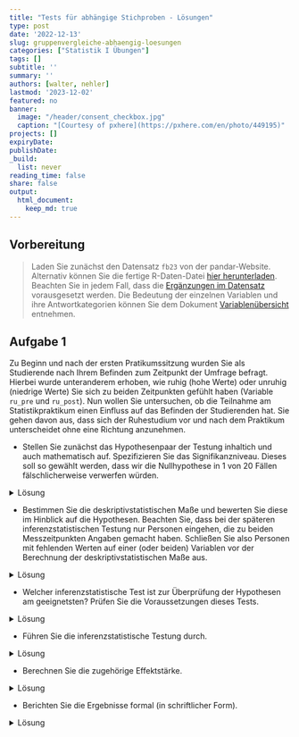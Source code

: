 ```yaml
---
title: "Tests für abhängige Stichproben - Lösungen" 
type: post
date: '2022-12-13' 
slug: gruppenvergleiche-abhaengig-loesungen 
categories: ["Statistik I Übungen"] 
tags: [] 
subtitle: ''
summary: '' 
authors: [walter, nehler] 
lastmod: '2023-12-02'
featured: no
banner:
  image: "/header/consent_checkbox.jpg"
  caption: "[Courtesy of pxhere](https://pxhere.com/en/photo/449195)"
projects: []
expiryDate: 
publishDate: 
_build:
  list: never
reading_time: false
share: false
output:
  html_document:
    keep_md: true
---
```




## Vorbereitung

> Laden Sie zunächst den Datensatz `fb23` von der pandar-Website. Alternativ können Sie die fertige R-Daten-Datei [<i class="fas fa-download"></i> hier herunterladen](/daten/fb23.rda). Beachten Sie in jedem Fall, dass die [Ergänzungen im Datensatz](/lehre/statistik-i/gruppenvergleiche-abhaengig/#prep) vorausgesetzt werden. Die Bedeutung der einzelnen Variablen und ihre Antwortkategorien können Sie dem Dokument [Variablenübersicht](/lehre/statistik-i/variablen.pdf) entnehmen.





## Aufgabe 1
Zu Beginn und nach der ersten Pratikumssitzung wurden Sie als Studierende nach Ihrem Befinden zum Zeitpunkt der Umfrage befragt. Hierbei wurde unteranderem erhoben, wie ruhig (hohe Werte) oder unruhig (niedrige Werte) Sie sich zu beiden Zeitpunkten gefühlt haben (Variable `ru_pre` und `ru_post`). Nun wollen Sie untersuchen, ob die Teilnahme am Statistikpraktikum einen Einfluss auf das Befinden der Studierenden hat. Sie gehen davon aus, dass sich der Ruhestudium vor und nach dem Praktikum unterscheidet ohne eine Richtung anzunehmen.



* Stellen Sie zunächst das Hypothesenpaar der Testung inhaltich und auch mathematisch auf. Spezifizieren Sie das Signifikanzniveau. Dieses soll so gewählt werden, dass wir die Nullhypothese in 1 von 20 Fällen fälschlicherweise verwerfen würden.

<details><summary>Lösung</summary>

**Hypothesen**

* Art des Effekts: Unterschiedshypothese  
* Richtung des Effekts: ungerichtete Hypothese
* Größe des Effekts: Unspezifisch  


Hypothesenpaar (inhaltlich):  
H0: Die Teilnahme am Statistikpraktikum wirkt sich nicht auf das Ruheempfinden der Studierenden aus.
H1: Die Teilnahme am Statistikpraktikum wirkt sich auf das Ruheempfinden der Studierenden aus.

Hypothesenpaar (statistisch):  

* $H_0$: $\eta_\text{nachher} = \eta_\text{vorher}$  bzw. $\mu_{d} = 0$
* $H_1$: $\eta_\text{nachher} \neq  \eta_\text{vorher}$  bzw. $\mu_{d} \neq 0$

**Spezifikation des Signifikanzniveaus**

$\alpha = .05$

</details>

* Bestimmen Sie die deskriptivstatistischen Maße und bewerten Sie diese im Hinblick auf die Hypothesen. Beachten Sie, dass bei der späteren inferenzstatistischen Testung nur Personen eingehen, die zu beiden Messzeitpunkten Angaben gemacht haben. Schließen Sie also Personen mit fehlenden Werten auf einer (oder beiden) Variablen vor der Berechnung der deskriptivstatistischen Maße aus.

<details><summary>Lösung</summary>

**Bevor es weiter geht:**

Ein Blick in den fb23-Datensatz verrät, dass auf dem Skalenwert ru_post, der Messung des Ruheempfindes zum zweiten Zeitpunkt, Werte fehlen. Diese fehlenden Werte werden als *NA* abgebildet.

Um verfälschte deskriptiv- und inferenzstatistische Ergebnisse zu vermeiden, werden alle Personen aus der weiteren Berechung ausgeschlossen, die einen fehlenden Wert auf `ru_post` (oder `ru_pre`) aufweisen. Damit wir den Datensatz `fb23` aber nicht generell verändern, legen wir estmal einen neuen Datesatz an, der nur die beiden interessierenden Variablen enthält.


```r
ruhe <- fb23[, c("ru_pre", "ru_post")] #Erstellung eines neuen Datensatzes, welcher nur die für uns wichtigen Variablen enthält

ruhe <- na.omit(ruhe) #Entfernt alle Beobachtungen, die auf einer der beiden Variable einen fehlenden Wert haben

str(ruhe) #Ablesen der finalen Stichprobengröße
```

```
## 'data.frame':	147 obs. of  2 variables:
##  $ ru_pre : num  2 1 2.75 2.75 2.25 1.75 3.25 2.75 2.25 3.25 ...
##  $ ru_post: num  2.25 1.5 3.75 3.5 3 3.5 2.75 2.75 2.75 3.25 ...
##  - attr(*, "na.action")= 'omit' Named int [1:32] 6 14 15 17 24 25 28 44 47 53 ...
##   ..- attr(*, "names")= chr [1:32] "7" "15" "16" "18" ...
```

Nach dem Entfernen der fehlenden Werte haben wir eine Stichprobengröße von $n = 147$.

**Deskriptivstatistische Überprüfung der Hypothesen: grafisch**

Histogramme (weil die Skalenwerte Intervallskalenqualität haben):
Je ein Histogramm pro Gruppe, untereinander dargestellt, vertikale Linie für den jeweiligen Mittelwert.


```r
par(mfrow=c(2,1), mar=c(3,2,2,0)) # Zusammenfügen der zwei Histogramme in eine Plot-Datei und ändern der Ränder (margins) des Plot-Fensters

hist(ruhe[, "ru_pre"], xlim=c(0,5), ylim=c(1,50), main="Ruheempfinden vor der Sitzung", xlab="", ylab="", las=1)
abline(v=mean(ruhe[, "ru_pre"]), lty=2, lwd=2)

hist(ruhe[, "ru_post"], xlim=c(0,5), ylim=c(1,50), main="Ruheempfinden nach der Sitzung", xlab="", ylab="", las=1)
abline(v=mean(ruhe[, "ru_post"]), lty=2, lwd=2)
```

![](/lehre/statistik-i/gruppenvergleiche-abhaengig-loesungen_files/figure-html/unnamed-chunk-3-1.png)<!-- -->

```r
par(mfrow=c(1,1)) #Zurücksetzen auf default
```


**Deskriptivstatistische Beantwortung der Fragestellung: statistisch**


```r
summary(ruhe[, "ru_pre"])
```

```
##    Min. 1st Qu.  Median    Mean 3rd Qu.    Max. 
##   1.000   2.250   3.000   2.745   3.250   4.000
```

```r
summary(ruhe[, "ru_post"])
```

```
##    Min. 1st Qu.  Median    Mean 3rd Qu.    Max. 
##   1.000   2.500   3.000   2.951   3.500   4.000
```

```r
# aus dem Paket psych, das wir bereits installiert haben
library(psych)
describe(ruhe[, "ru_pre"])
```

```
##    vars   n mean   sd median trimmed  mad min max range  skew kurtosis   se
## X1    1 147 2.74 0.76      3    2.79 0.74   1   4     3 -0.48    -0.55 0.06
```

```r
describe(ruhe[, "ru_post"])
```

```
##    vars   n mean   sd median trimmed  mad min max range  skew kurtosis   se
## X1    1 147 2.95 0.65      3    2.98 0.74   1   4     3 -0.43    -0.36 0.05
```

Der Mittelwert vorher ($M$ = 2.74, $SD$ = 0.76) ist deskriptiv niedriger als Mittelwert nachher ($M$ = 2.95, $SD$ = 0.65).

Die deskriptivstatistischen Maße unterscheiden sich. 

</details>

* Welcher inferenzstatistische Test ist zur Überprüfung der Hypothesen am geeignetsten? Prüfen Sie die Voraussetzungen dieses Tests.

<details><summary>Lösung</summary>

**Voraussetzungen für t-Test für abhängige Stichproben**

1. Die abhängige Variable ist intervallskaliert $\rightarrow$ ok

2. Die Messwerte innerhalb der Paare dürfen sich gegenseitig beeinflussen/voneinander abhängig sein; keine Abhängigkeiten zwischen den Messwertpaaren $\rightarrow$ ok

3. Die Stichprobenkennwerteverteilung der mittleren Mittelwertsdifferenz muss in der Population normalverteilt sein (ist gegeben, wenn die Verteilung der Mittelwertsdifferenzen in der Stichprobe normalverteilt ist) $\rightarrow$ ab $n > 30$ ist Normalverteilung der Stichprobenkennwerteverteilung durch zetralen Grenzwertsatz gegeben, ansonsten grafische Prüfung oder Hintergrundwissen $\rightarrow$ mit $n = 147$ erfüllt; Überprüfung der Normalverteilung von _d_ wird hier aus Übungszwecken trotzdem mit aufgeführt.

**Grafische Voraussetzungsprüfung: Normalverteilung von _d_**

```r
par(mar=c(3,3,3,0)) #ändern der Ränder (margins) des Plot-Fensters
difference <- ruhe[, "ru_pre"]-ruhe[, "ru_post"]
hist(difference, xlim=c(-4,4), main="Verteilung der Differenzen", xlab="Differenzen", ylab="", las=1,freq=F)
curve(dnorm(x, mean=mean(difference), sd=sd(difference)), col="blue", lwd=2, add=T)
```

![](/lehre/statistik-i/gruppenvergleiche-abhaengig-loesungen_files/figure-html/unnamed-chunk-6-1.png)<!-- -->

```r
par(mfrow=c(1,1)) #Zurücksetzen auf default
qqnorm(difference,las=1)
qqline(difference, col="blue")
```

![](/lehre/statistik-i/gruppenvergleiche-abhaengig-loesungen_files/figure-html/unnamed-chunk-6-2.png)<!-- -->

$\Rightarrow$ Differenzen sehen einigermaßen normalverteilt aus. 

$\Rightarrow$ Durchführung des t-Tests für abhängige Stichproben, da alle Voraussetzungen hierfür erfüllt sind.
</details>

* Führen Sie die inferenzstatistische Testung durch.

<details><summary>Lösung</summary>

**Durchführung des _t_-Tests für abhängige Stichproben in R**


```r
t.test(x = ruhe[, "ru_pre"], y  = ruhe[, "ru_post"], # die Werte vorher und nachher
       paired = T,                                   # Stichproben sind abhängig
       alternative = "two.sided",                    # unggerichtete Hypothese -> zweiseitig Testung
       conf.level = .95)                             # alpha = .05
```

```
## 
## 	Paired t-test
## 
## data:  ruhe[, "ru_pre"] and ruhe[, "ru_post"]
## t = -4.353, df = 146, p-value = 2.511e-05
## alternative hypothesis: true mean difference is not equal to 0
## 95 percent confidence interval:
##  -0.2992108 -0.1123539
## sample estimates:
## mean difference 
##      -0.2057823
```


```r
# Alternative Schreibweise
t.test(x = ruhe$ru_pre, y = ruhe$ru_post, 
       paired = T,
       alternative = "two.sided",
       conf.level = .95)
```



* Zur Erinnerung: $df$ bei $t$-test mit abhängigen Stichproben: $n - 1$ (wobei $n$ die Anzahl der Paare darstellt)
* _t_(146) = -4.353, $p > .05$ $\rightarrow$ nicht signifikant, H0 wird beibehalten.

</details>

* Berechnen Sie die zugehörige Effektstärke.

<details><summary>Lösung</summary>

**Schätzung des standardisierten Populationseffekts**


```r
mean_d <- mean(difference) # Mittelwert der Differenzen
sd.d.est <- sd(difference) # geschätzte Populationsstandardabweichung der Differenzen
d <- mean_d/sd.d.est
d
```

```
## [1] -0.359032
```

$\Rightarrow$ Der standardisierte Populationseffekt beträgt _d2''_ = -0.36 und ist laut Konventionen nach Cohen (1988) klein. 

Zu beachten ist, dass der standardisierte Populationseffekt auf der vorher berechneten Differenzvariable basiert. Aus diesem Grund hat der Effekt ein negatives Vorzeichen.

Zur Berechnung der Differenzvariable wurden von den Prä-Messungen die Post-Messungen abgezogen. Ein negatives Vorzeichen des standardisierten Populationseffektes deutet also, wie auch unsere deskriptivstatistischen Ergebnisse, darauf hin, dass die Teilnahme am Statistikpraktikum einen positiven Effekt auf das Ruheempfinden haben könnte. Dies könnte man in einer weiteren Studie inferenzstatistisch überprüfen.

</details>

* Berichten Sie die Ergebnisse formal (in schriftlicher Form).

<details><summary>Lösung</summary>

**Formales Berichten des Ergebnisses**

Es wurde in einer Wiederholungsmessung untersucht, ob sich die Teilnahme am Statistikpraktikum  auf das Ruheempfinden auswirkt. Zunächst findet sich deskriptiv folgender Unterschied: Vor der Praktikumssitzung liegt der durchschnittliche Zufriedenheitswert bei 2.74 (_SD_ = 0.76), während er nach der Praktikumssitzung bei 2.95 (_SD_ = 0.65) liegt. 

Zur Beantwortung der Fragestellung wurde ein ungerichteter _t_-Test für abhängige Stichproben durchgeführt. Der Gruppenunterschied ist signifikant (_t_(146) = -4.353, $p < .05$), somit wird die Nullhypothese verworfen. Wir gehen davon aus, dass sich die Teilnahme am Statistikpraktikum auf das Ruheempfinden auswirkt.

Der standardisierte Populationseffekt von _d''_ = -0.36 ist laut Konventionen nach Cohen (1988) klein.

</details>

